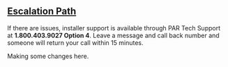 ## [Escalation Path]()

If there are issues, installer support is available through PAR Tech Support at **1.800.403.9027 Option 4**. Leave a message and call back number and someone will return your call within 15 minutes. 

 Making some changes here.